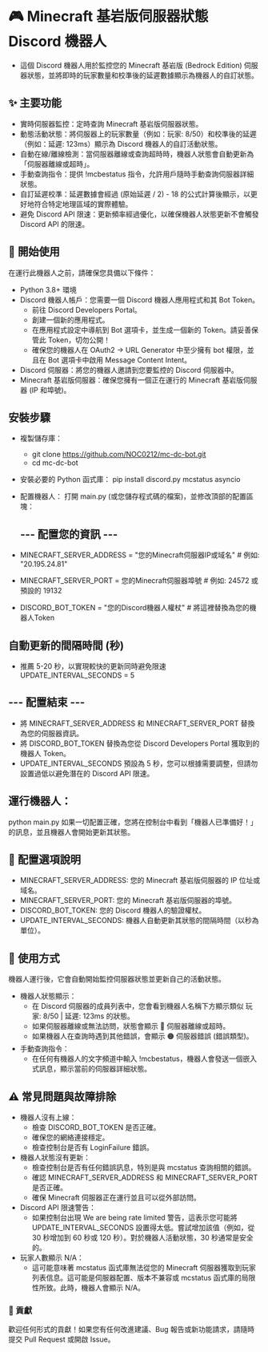 # 🎮 Minecraft 基岩版伺服器狀態 Discord 機器人
* 這個 Discord 機器人用於監控您的 Minecraft 基岩版 (Bedrock Edition) 伺服器狀態，並將即時的玩家數量和校準後的延遲數據顯示為機器人的自訂狀態。
## ✨ 主要功能
 * 實時伺服器監控：定時查詢 Minecraft 基岩版伺服器狀態。
 * 動態活動狀態：將伺服器上的玩家數量（例如：玩家: 8/50）和校準後的延遲（例如：延遲: 123ms）顯示為 Discord 機器人的自訂活動狀態。
 * 自動在線/離線檢測：當伺服器離線或查詢超時時，機器人狀態會自動更新為「伺服器離線或超時」。
 * 手動查詢指令：提供 !mcbestatus 指令，允許用戶隨時手動查詢伺服器詳細狀態。
 * 自訂延遲校準：延遲數據會經過 (原始延遲 / 2) - 18 的公式計算後顯示，以更好地符合特定地理區域的實際體驗。
 * 避免 Discord API 限速：更新頻率經過優化，以確保機器人狀態更新不會觸發 Discord API 的限速。
## 🚀 開始使用
在運行此機器人之前，請確保您具備以下條件：
 * Python 3.8+ 環境
 * Discord 機器人帳戶：您需要一個 Discord 機器人應用程式和其 Bot Token。
   * 前往 Discord Developers Portal。
   * 創建一個新的應用程式。
   * 在應用程式設定中導航到 Bot 選項卡，並生成一個新的 Token。請妥善保管此 Token，切勿公開！
   * 確保您的機器人在 OAuth2 -> URL Generator 中至少擁有 bot 權限，並且在 Bot 選項卡中啟用 Message Content Intent。
 * Discord 伺服器：將您的機器人邀請到您要監控的 Discord 伺服器中。
 * Minecraft 基岩版伺服器：確保您擁有一個正在運行的 Minecraft 基岩版伺服器 (IP 和埠號)。
## 安裝步驟
 * 複製儲存庫：
   * git clone https://github.com/NOC0212/mc-dc-bot.git
   * cd mc-dc-bot

 * 安裝必要的 Python 函式庫：
   pip install discord.py mcstatus asyncio

 * 配置機器人：
   打開 main.py (或您儲存程式碼的檔案)，並修改頂部的配置區塊：
   ## --- 配置您的資訊 ---
* MINECRAFT_SERVER_ADDRESS = "您的Minecraft伺服器IP或域名" # 例如: "20.195.24.81"
* MINECRAFT_SERVER_PORT = 您的Minecraft伺服器埠號 # 例如: 24572 或預設的 19132
* DISCORD_BOT_TOKEN = "您的Discord機器人權杖" # 將這裡替換為您的機器人Token

## 自動更新的間隔時間 (秒)
* 推薦 5-20 秒，以實現較快的更新同時避免限速
UPDATE_INTERVAL_SECONDS = 5
## --- 配置結束 ---

   * 將 MINECRAFT_SERVER_ADDRESS 和 MINECRAFT_SERVER_PORT 替換為您的伺服器資訊。
   * 將 DISCORD_BOT_TOKEN 替換為您從 Discord Developers Portal 獲取到的機器人 Token。
   * UPDATE_INTERVAL_SECONDS 預設為 5 秒，您可以根據需要調整，但請勿設置過低以避免潛在的 Discord API 限速。
 ## 運行機器人：
   python main.py
   如果一切配置正確，您將在控制台中看到「機器人已準備好！」的訊息，並且機器人會開始更新其狀態。
## 🔧 配置選項說明
 * MINECRAFT_SERVER_ADDRESS: 您的 Minecraft 基岩版伺服器的 IP 位址或域名。
 * MINECRAFT_SERVER_PORT: 您的 Minecraft 基岩版伺服器的埠號。
 * DISCORD_BOT_TOKEN: 您的 Discord 機器人的驗證權杖。
 * UPDATE_INTERVAL_SECONDS: 機器人自動更新其狀態的間隔時間（以秒為單位）。
## 📝 使用方式
機器人運行後，它會自動開始監控伺服器狀態並更新自己的活動狀態。
 * 機器人狀態顯示：
   * 在 Discord 伺服器的成員列表中，您會看到機器人名稱下方顯示類似 玩家: 8/50 | 延遲: 123ms 的狀態。
   * 如果伺服器離線或無法訪問，狀態會顯示 🔴 伺服器離線或超時。
   * 如果機器人在查詢時遇到其他錯誤，會顯示 🟠 伺服器錯誤 (錯誤類型)。
 * 手動查詢指令：
   * 在任何有機器人的文字頻道中輸入 !mcbestatus，機器人會發送一個嵌入式訊息，顯示當前的伺服器詳細狀態。
## ⚠️ 常見問題與故障排除
 * 機器人沒有上線：
   * 檢查 DISCORD_BOT_TOKEN 是否正確。
   * 確保您的網絡連接穩定。
   * 檢查控制台是否有 LoginFailure 錯誤。
 * 機器人狀態沒有更新：
   * 檢查控制台是否有任何錯誤訊息，特別是與 mcstatus 查詢相關的錯誤。
   * 確認 MINECRAFT_SERVER_ADDRESS 和 MINECRAFT_SERVER_PORT 是否正確。
   * 確保 Minecraft 伺服器正在運行並且可以從外部訪問。
 * Discord API 限速警告：
   * 如果控制台出現 We are being rate limited 警告，這表示您可能將 UPDATE_INTERVAL_SECONDS 設置得太低。嘗試增加該值（例如，從 30 秒增加到 60 秒或 120 秒）。對於機器人活動狀態，30 秒通常是安全的。
 * 玩家人數顯示 N/A：
   * 這可能意味著 mcstatus 函式庫無法從您的 Minecraft 伺服器獲取到玩家列表信息。這可能是伺服器配置、版本不兼容或 mcstatus 函式庫的局限性所致。此時，機器人會顯示 N/A。
### 🤝 貢獻
歡迎任何形式的貢獻！如果您有任何改進建議、Bug 報告或新功能請求，請隨時提交 Pull Request 或開啟 Issue。
